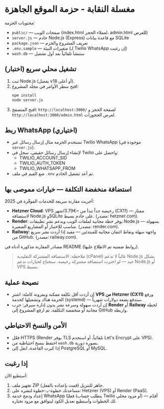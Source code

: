 # مغسلة النقابة - حزمة الموقع الجاهزة

محتويات الحزمة:
- `public/` — صفحات الويب (index.html لعملاء الحجز، admin.html للعرض)
- `server.js` — خادم Node.js (Express) مع قاعدة بيانات SQLite
- `package.json` — تعريف المشروع والحزم
- `.env.sample` — متغيرات البيئة (لـ Twilio WhatsApp إن رغبت)
- `wash.db` — ستنشأ تلقائياً بعد أول تشغيل

## تشغيل محلي سريع (اختبار)
1. ثبت Node.js (يفضل v18 أو أعلى).
2. افتح سطر الأوامر في مجلد المشروع:
   ```bash
   npm install
   node server.js
   ```
3. افتح المتصفح: `http://localhost:3000/` لصفحة الحجز و `http://localhost:3000/admin.html` لعرض الحجوزات.

## ربط WhatsApp (اختياري)
- تستخدم الحزمة مثال إرسال رسائل عبر Twilio WhatsApp (موجودة في `server.js`).
- لإنشاء إرسال رسائل حقيقي، سجل في Twilio واحصل على:
  - TWILIO_ACCOUNT_SID
  - TWILIO_AUTH_TOKEN
  - TWILIO_WHATSAPP_FROM
- ضع القيم في ملف `.env` ثم أعد تشغيل الخادم.

## استضافة منخفضة التكلفة — خيارات مموصى بها
أجريت مقارنة سريعة للخدمات الموفّرة في 2025:
- **Hetzner Cloud**: VPS رخيصة جداً تبدأ من ~€3.79/شهر (CX11) — ممتاز لاستضافة Node.js وSQLite على خادم بسيط. (مصدر: hetzner.com).  
- **Render**: يوفر خطة مجانية لملفات الويب ويدعم نشر تطبيقات Node.js بسهولة — مناسب للاختبار أو المشاريع الصغيرة. (مصدر: render.com).  
- **Railway**: واجهة سهلة ونقاط ائتمان مجانية للمبتدئين — مفيد إذا أردت نشر سريع من GitHub. (مصدر: railway.com).

مصادر المقارنة مذكورة أدناه في README (روابط ضمنية تم الاطلاع عليها).

> ملاحظة: الاستضافة المشتركة التقليدية (cPanel) غالباً لا تدعم Node.js بشكل جيد — لو اخترت استضافة مشتركة رخيصة، ستحتاج لخيارات تدعم Node.js أو VPS بسيط.

## نصيحة عملية
- إن أردت أقل تكلفة ممكنة وبمرونة كاملة: اشترِ **VPS من Hetzner (CX11)** ورفع الحزمة هناك وتشغيلها كخدمة (systemd) — ستدفع بضعة دولارات شهرياً.
- إن أردت سهولة وسرعة نشر بدون إدارة سيرفر: جرب **Render** أو **Railway** لخطة مجانية أو منخفضة التكلفة، ثم ارفع المشروع إلى GitHub واربطه.

## الأمن والنسخ الاحتياطي
- فعّل HTTPS (Render يوفر TLS تلقائياً، أو استخدم Let's Encrypt على VPS).
- احتفظ بنسخ احتياطية من `wash.db` بصورة دورية.
- إذا كبرت القاعدة، انقل إلى PostgreSQL أو MySQL.

## إذا رغبت
أستطيع الآن:
1. تجهيز ملف ZIP جاهز للتنزيل (قمت بإعداده بالفعل).  
2. مساعدتك خطوة-بـ-خطوة لنشره على: Hetzner (VPS) أو Render (PaaS).  
3. إعداد ودمج خدمة WhatsApp فعليًا (يتطلب حساب Twilio أو مزود محلي) — أقدّم لك الخطوات وأستطيع تعديل الكود ليتوافق مع مزود تختاره.

